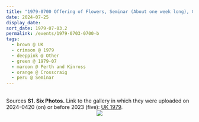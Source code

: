 ```yaml
---
title: "1979-0700 Offering of Flowers, Seminar (About one week long), Garden, House, Crosscraig, Loch Rannoch (176 kms N of Glasgow in Scotland), Perth and Kinross, UK"
date: 2024-07-25
display_date: 
sort_date: 1979-07-03.2
permalink: /events/1979-0703-0700-b
tags:
  - brown @ UK
  - crimson @ 1979
  - deeppink @ Other
  - green @ 1979-07
  - maroon @ Perth and Kinross
  - orange @ Crosscraig
  - peru @ Seminar
---
```


<br>

<wave-list>
  <list-title color="DarkSeaGreen" width="40">Sources</list-title>
  <list-item color="BlanchedAlmond"  width="280"><b>S1. Six Photos.</b> Link to the gallery in which they were uploaded on 2024-0420 (on) or before 2023 (five): <a href="https://eternalmoments.smugmug.com/Countries/UK/1979">UK 1979</a>.</list-item>
</wave-list>

<div style="text-align: center"><img src="https://pub-b6058b8fc5314638989cdd5e49178be6.r2.dev/1979-0700_Offering_of_Flowers_Garden_House_Crosscraig_Loch_Rannoch_(176_kms_N_of_Glasgow_in_Scotland)_UK_04_(from_tif)_(Mahipalsingh_Jaisingh_Raul_Collection_scanned_by_Ankit_Khare).jpg" /></div>
